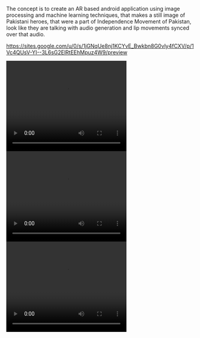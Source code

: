 The concept is to create an AR based android application using image processing and machine learning techniques, that makes a still image of Pakistani heroes, that were a part of Independence Movement of Pakistan, look like they are talking with audio generation and lip movements synced over that audio.


https://sites.google.com/u/0/s/1jGNqUe8nj1KCYvE_Bwkbn8G0vly4fCXV/p/1Vc4QUsV-YI--3L6sG2ElRtEEhMpuz4W9/preview

<video width="320" height="240" controls>
  <source src="https://github.com/AtaUllahB/MakePicturesTalk/blob/master/one).mov?raw=true" type="video/mp4">
</video>

<video width="320" height="240" controls>
  <source src="movie.mp4" type="video/mp4">
</video>

<video width="320" height="240" controls>
  <source src="movie.mp4" type="video/mp4">
</video>
